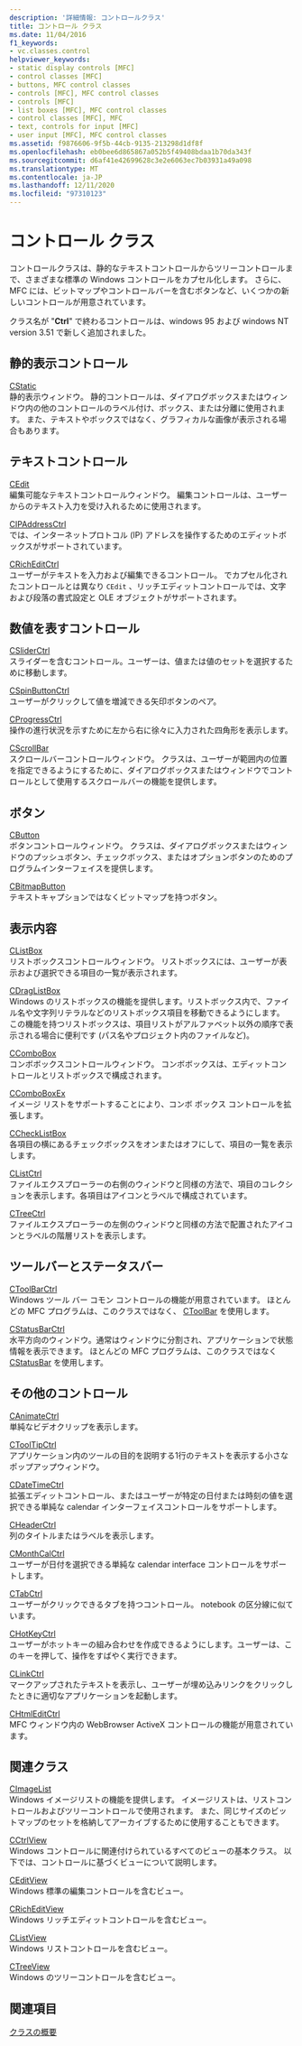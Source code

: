 ```yaml
---
description: '詳細情報: コントロールクラス'
title: コントロール クラス
ms.date: 11/04/2016
f1_keywords:
- vc.classes.control
helpviewer_keywords:
- static display controls [MFC]
- control classes [MFC]
- buttons, MFC control classes
- controls [MFC], MFC control classes
- controls [MFC]
- list boxes [MFC], MFC control classes
- control classes [MFC], MFC
- text, controls for input [MFC]
- user input [MFC], MFC control classes
ms.assetid: f9876606-9f5b-44cb-9135-213298d1df8f
ms.openlocfilehash: eb0bee6d865867a052b5f49408bdaa1b70da343f
ms.sourcegitcommit: d6af41e42699628c3e2e6063ec7b03931a49a098
ms.translationtype: MT
ms.contentlocale: ja-JP
ms.lasthandoff: 12/11/2020
ms.locfileid: "97310123"
---
```

# <a name="control-classes"></a>コントロール クラス

コントロールクラスは、静的なテキストコントロールからツリーコントロールまで、さまざまな標準の Windows コントロールをカプセル化します。 さらに、MFC には、ビットマップやコントロールバーを含むボタンなど、いくつかの新しいコントロールが用意されています。

クラス名が "**Ctrl**" で終わるコントロールは、windows 95 および windows NT version 3.51 で新しく追加されました。

## <a name="static-display-controls"></a>静的表示コントロール

[CStatic](reference/cstatic-class.md)<br/>
静的表示ウィンドウ。 静的コントロールは、ダイアログボックスまたはウィンドウ内の他のコントロールのラベル付け、ボックス、または分離に使用されます。 また、テキストやボックスではなく、グラフィカルな画像が表示される場合もあります。

## <a name="text-controls"></a>テキストコントロール

[CEdit](reference/cedit-class.md)<br/>
編集可能なテキストコントロールウィンドウ。 編集コントロールは、ユーザーからのテキスト入力を受け入れるために使用されます。

[CIPAddressCtrl](reference/cipaddressctrl-class.md)<br/>
では、インターネットプロトコル (IP) アドレスを操作するためのエディットボックスがサポートされています。

[CRichEditCtrl](reference/cricheditctrl-class.md)<br/>
ユーザーがテキストを入力および編集できるコントロール。 でカプセル化されたコントロールとは異なり `CEdit` 、リッチエディットコントロールでは、文字および段落の書式設定と OLE オブジェクトがサポートされます。

## <a name="controls-that-represent-numbers"></a>数値を表すコントロール

[CSliderCtrl](reference/csliderctrl-class.md)<br/>
スライダーを含むコントロール。ユーザーは、値または値のセットを選択するために移動します。

[CSpinButtonCtrl](reference/cspinbuttonctrl-class.md)<br/>
ユーザーがクリックして値を増減できる矢印ボタンのペア。

[CProgressCtrl](reference/cprogressctrl-class.md)<br/>
操作の進行状況を示すために左から右に徐々に入力された四角形を表示します。

[CScrollBar](reference/cscrollbar-class.md)<br/>
スクロールバーコントロールウィンドウ。 クラスは、ユーザーが範囲内の位置を指定できるようにするために、ダイアログボックスまたはウィンドウでコントロールとして使用するスクロールバーの機能を提供します。

## <a name="buttons"></a>ボタン

[CButton](reference/cbutton-class.md)<br/>
ボタンコントロールウィンドウ。 クラスは、ダイアログボックスまたはウィンドウのプッシュボタン、チェックボックス、またはオプションボタンのためのプログラムインターフェイスを提供します。

[CBitmapButton](reference/cbitmapbutton-class.md)<br/>
テキストキャプションではなくビットマップを持つボタン。

## <a name="lists"></a>表示内容

[CListBox](reference/clistbox-class.md)<br/>
リストボックスコントロールウィンドウ。 リストボックスには、ユーザーが表示および選択できる項目の一覧が表示されます。

[CDragListBox](reference/cdraglistbox-class.md)<br/>
Windows のリストボックスの機能を提供します。リストボックス内で、ファイル名や文字列リテラルなどのリストボックス項目を移動できるようにします。 この機能を持つリストボックスは、項目リストがアルファベット以外の順序で表示される場合に便利です (パス名やプロジェクト内のファイルなど)。

[CComboBox](reference/ccombobox-class.md)<br/>
コンボボックスコントロールウィンドウ。 コンボボックスは、エディットコントロールとリストボックスで構成されます。

[CComboBoxEx](reference/ccomboboxex-class.md)<br/>
イメージ リストをサポートすることにより、コンボ ボックス コントロールを拡張します。

[CCheckListBox](reference/cchecklistbox-class.md)<br/>
各項目の横にあるチェックボックスをオンまたはオフにして、項目の一覧を表示します。

[CListCtrl](reference/clistctrl-class.md)<br/>
ファイルエクスプローラーの右側のウィンドウと同様の方法で、項目のコレクションを表示します。各項目はアイコンとラベルで構成されています。

[CTreeCtrl](reference/ctreectrl-class.md)<br/>
ファイルエクスプローラーの左側のウィンドウと同様の方法で配置されたアイコンとラベルの階層リストを表示します。

## <a name="toolbars-and-status-bars"></a>ツールバーとステータスバー

[CToolBarCtrl](reference/ctoolbarctrl-class.md)<br/>
Windows ツール バー コモン コントロールの機能が用意されています。 ほとんどの MFC プログラムは、このクラスではなく、 [CToolBar](reference/ctoolbar-class.md) を使用します。

[CStatusBarCtrl](reference/cstatusbarctrl-class.md)<br/>
水平方向のウィンドウ。通常はウィンドウに分割され、アプリケーションで状態情報を表示できます。 ほとんどの MFC プログラムは、このクラスではなく [CStatusBar](reference/cstatusbar-class.md) を使用します。

## <a name="miscellaneous-controls"></a>その他のコントロール

[CAnimateCtrl](reference/canimatectrl-class.md)<br/>
単純なビデオクリップを表示します。

[CToolTipCtrl](reference/ctooltipctrl-class.md)<br/>
アプリケーション内のツールの目的を説明する1行のテキストを表示する小さなポップアップウィンドウ。

[CDateTimeCtrl](reference/cdatetimectrl-class.md)<br/>
拡張エディットコントロール、またはユーザーが特定の日付または時刻の値を選択できる単純な calendar インターフェイスコントロールをサポートします。

[CHeaderCtrl](reference/cheaderctrl-class.md)<br/>
列のタイトルまたはラベルを表示します。

[CMonthCalCtrl](reference/cmonthcalctrl-class.md)<br/>
ユーザーが日付を選択できる単純な calendar interface コントロールをサポートします。

[CTabCtrl](reference/ctabctrl-class.md)<br/>
ユーザーがクリックできるタブを持つコントロール。 notebook の区分線に似ています。

[CHotKeyCtrl](reference/chotkeyctrl-class.md)<br/>
ユーザーがホットキーの組み合わせを作成できるようにします。ユーザーは、このキーを押して、操作をすばやく実行できます。

[CLinkCtrl](reference/clinkctrl-class.md)<br/>
マークアップされたテキストを表示し、ユーザーが埋め込みリンクをクリックしたときに適切なアプリケーションを起動します。

[CHtmlEditCtrl](reference/chtmleditctrl-class.md)<br/>
MFC ウィンドウ内の WebBrowser ActiveX コントロールの機能が用意されています。

## <a name="related-classes"></a>関連クラス

[CImageList](reference/cimagelist-class.md)<br/>
Windows イメージリストの機能を提供します。 イメージリストは、リストコントロールおよびツリーコントロールで使用されます。 また、同じサイズのビットマップのセットを格納してアーカイブするために使用することもできます。

[CCtrlView](reference/cctrlview-class.md)<br/>
Windows コントロールに関連付けられているすべてのビューの基本クラス。 以下では、コントロールに基づくビューについて説明します。

[CEditView](reference/ceditview-class.md)<br/>
Windows 標準の編集コントロールを含むビュー。

[CRichEditView](reference/cricheditview-class.md)<br/>
Windows リッチエディットコントロールを含むビュー。

[CListView](reference/clistview-class.md)<br/>
Windows リストコントロールを含むビュー。

[CTreeView](reference/ctreeview-class.md)<br/>
Windows のツリーコントロールを含むビュー。

## <a name="see-also"></a>関連項目

[クラスの概要](class-library-overview.md)
